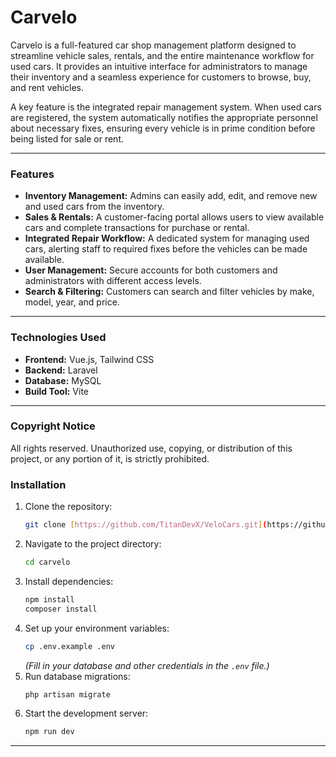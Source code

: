 # Carvelo

Carvelo is a full-featured car shop management platform designed to streamline vehicle sales, rentals, and the entire maintenance workflow for used cars. It provides an intuitive interface for administrators to manage their inventory and a seamless experience for customers to browse, buy, and rent vehicles.

A key feature is the integrated repair management system. When used cars are registered, the system automatically notifies the appropriate personnel about necessary fixes, ensuring every vehicle is in prime condition before being listed for sale or rent.

---

### Features

- **Inventory Management:** Admins can easily add, edit, and remove new and used cars from the inventory.
- **Sales & Rentals:** A customer-facing portal allows users to view available cars and complete transactions for purchase or rental.
- **Integrated Repair Workflow:** A dedicated system for managing used cars, alerting staff to required fixes before the vehicles can be made available.
- **User Management:** Secure accounts for both customers and administrators with different access levels.
- **Search & Filtering:** Customers can search and filter vehicles by make, model, year, and price.

---

### Technologies Used



- **Frontend:** Vue.js, Tailwind CSS
- **Backend:** Laravel
- **Database:** MySQL
- **Build Tool:** Vite

---


### Copyright Notice

All rights reserved. Unauthorized use, copying, or distribution of this project, or any portion of it, is strictly prohibited.


### Installation

1.  Clone the repository:
    ```bash
    git clone [https://github.com/TitanDevX/VeloCars.git](https://github.com/TitanDevX/VeloCars.git)
    ```
2.  Navigate to the project directory:
    ```bash
    cd carvelo
    ```
3.  Install dependencies:
    ```bash
    npm install
    composer install
    ```
4.  Set up your environment variables:
    ```bash
    cp .env.example .env
    ```
    *(Fill in your database and other credentials in the `.env` file.)*
5.  Run database migrations:
    ```bash
    php artisan migrate
    ```
6.  Start the development server:
    ```bash
    npm run dev
    ```

---


